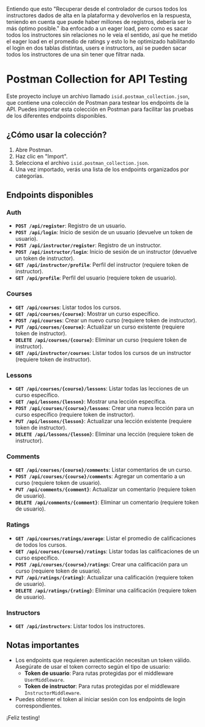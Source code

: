 Entiendo que esto "Recuperar desde el controlador de cursos todos los instructores dados de alta en la plataforma y devolverlos en la respuesta, teniendo en cuenta que puede haber millones de registros, debería ser lo más óptimo posible." iba enfocado a un eager load, pero como es sacar todos los instructores sin relaciones no le veía el sentido, así que he metido el eager load en el promedio de ratings y esto lo he optimizado habilitando el login en dos tablas distintas, users e instructors, así se pueden sacar todos los instructores de una sin tener que filtrar nada.

# Postman Collection for API Testing

Este proyecto incluye un archivo llamado `isid.postman_collection.json`, que contiene una colección de Postman para testear los endpoints de la API. Puedes importar esta colección en Postman para facilitar las pruebas de los diferentes endpoints disponibles.

## ¿Cómo usar la colección?
1. Abre Postman.
2. Haz clic en "Import".
3. Selecciona el archivo `isid.postman_collection.json`.
4. Una vez importado, verás una lista de los endpoints organizados por categorías.

## Endpoints disponibles

### Auth
- **`POST /api/register`**: Registro de un usuario.
- **`POST /api/login`**: Inicio de sesión de un usuario (devuelve un token de usuario).
- **`POST /api/instructor/register`**: Registro de un instructor.
- **`POST /api/instructor/login`**: Inicio de sesión de un instructor (devuelve un token de instructor).
- **`GET /api/instructor/profile`**: Perfil del instructor (requiere token de instructor).
- **`GET /api/profile`**: Perfil del usuario (requiere token de usuario).

### Courses
- **`GET /api/courses`**: Listar todos los cursos.
- **`GET /api/courses/{course}`**: Mostrar un curso específico.
- **`POST /api/courses`**: Crear un nuevo curso (requiere token de instructor).
- **`PUT /api/courses/{course}`**: Actualizar un curso existente (requiere token de instructor).
- **`DELETE /api/courses/{course}`**: Eliminar un curso (requiere token de instructor).
- **`GET /api/instructor/courses`**: Listar todos los cursos de un instructor (requiere token de instructor).

### Lessons
- **`GET /api/courses/{course}/lessons`**: Listar todas las lecciones de un curso específico.
- **`GET /api/lessons/{lesson}`**: Mostrar una lección específica.
- **`POST /api/courses/{course}/lessons`**: Crear una nueva lección para un curso específico (requiere token de instructor).
- **`PUT /api/lessons/{lesson}`**: Actualizar una lección existente (requiere token de instructor).
- **`DELETE /api/lessons/{lesson}`**: Eliminar una lección (requiere token de instructor).

### Comments
- **`GET /api/courses/{course}/comments`**: Listar comentarios de un curso.
- **`POST /api/courses/{course}/comments`**: Agregar un comentario a un curso (requiere token de usuario).
- **`PUT /api/comments/{comment}`**: Actualizar un comentario (requiere token de usuario).
- **`DELETE /api/comments/{comment}`**: Eliminar un comentario (requiere token de usuario).

### Ratings
- **`GET /api/courses/ratings/average`**: Listar el promedio de calificaciones de todos los cursos.
- **`GET /api/courses/{course}/ratings`**: Listar todas las calificaciones de un curso específico.
- **`POST /api/courses/{course}/ratings`**: Crear una calificación para un curso (requiere token de usuario).
- **`PUT /api/ratings/{rating}`**: Actualizar una calificación (requiere token de usuario).
- **`DELETE /api/ratings/{rating}`**: Eliminar una calificación (requiere token de usuario).

### Instructors
- **`GET /api/instructors`**: Listar todos los instructores.

## Notas importantes
- Los endpoints que requieren autenticación necesitan un token válido. Asegúrate de usar el token correcto según el tipo de usuario:
  - **Token de usuario**: Para rutas protegidas por el middleware `UserMiddleware`.
  - **Token de instructor**: Para rutas protegidas por el middleware `InstructorMiddleware`.
- Puedes obtener el token al iniciar sesión con los endpoints de login correspondientes.

¡Feliz testing!